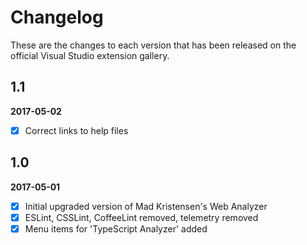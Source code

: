# Changelog

These are the changes to each version that has been released
on the official Visual Studio extension gallery.

## 1.1

**2017-05-02**

- [x] Correct links to help files

## 1.0

**2017-05-01**

- [x] Initial upgraded version of Mad Kristensen's Web Analyzer
- [x] ESLint, CSSLint, CoffeeLint removed, telemetry removed
- [x] Menu items for 'TypeScript Analyzer' added